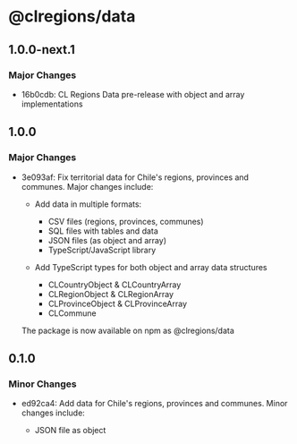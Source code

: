 # @clregions/data

## 1.0.0-next.1

### Major Changes

- 16b0cdb: CL Regions Data pre-release with object and array implementations

## 1.0.0

### Major Changes

- 3e093af: Fix territorial data for Chile's regions, provinces and communes. Major changes include:

  - Add data in multiple formats:

    - CSV files (regions, provinces, communes)
    - SQL files with tables and data
    - JSON files (as object and array)
    - TypeScript/JavaScript library

  - Add TypeScript types for both object and array data structures
    - CLCountryObject & CLCountryArray
    - CLRegionObject & CLRegionArray
    - CLProvinceObject & CLProvinceArray
    - CLCommune

  The package is now available on npm as @clregions/data

## 0.1.0

### Minor Changes

- ed92ca4: Add data for Chile's regions, provinces and communes. Minor changes include:

  - JSON file as object
